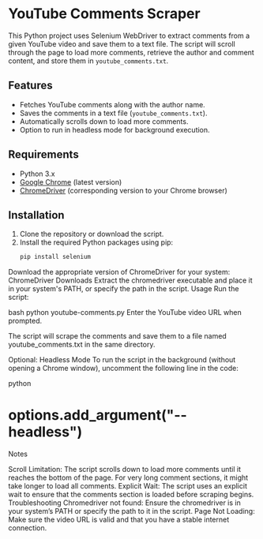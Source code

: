 # YouTube Comments Scraper

This Python project uses Selenium WebDriver to extract comments from a given YouTube video and save them to a text file. The script will scroll through the page to load more comments, retrieve the author and comment content, and store them in `youtube_comments.txt`.

## Features

- Fetches YouTube comments along with the author name.
- Saves the comments in a text file (`youtube_comments.txt`).
- Automatically scrolls down to load more comments.
- Option to run in headless mode for background execution.

## Requirements

- Python 3.x
- [Google Chrome](https://www.google.com/chrome/) (latest version)
- [ChromeDriver](https://sites.google.com/a/chromium.org/chromedriver/downloads) (corresponding version to your Chrome browser)

## Installation

1. Clone the repository or download the script.
2. Install the required Python packages using pip:
   ```bash
   pip install selenium
Download the appropriate version of ChromeDriver for your system:
ChromeDriver Downloads
Extract the chromedriver executable and place it in your system's PATH, or specify the path in the script.
Usage
Run the script:

bash
python youtube-comments.py
Enter the YouTube video URL when prompted.

The script will scrape the comments and save them to a file named youtube_comments.txt in the same directory.

Optional: Headless Mode
To run the script in the background (without opening a Chrome window), uncomment the following line in the code:

python
# options.add_argument("--headless")
Notes

Scroll Limitation: The script scrolls down to load more comments until it reaches the bottom of the page. For very long comment sections, it might take longer to load all comments.
Explicit Wait: The script uses an explicit wait to ensure that the comments section is loaded before scraping begins.
Troubleshooting
Chromedriver not found: Ensure the chromedriver is in your system’s PATH or specify the path to it in the script.
Page Not Loading: Make sure the video URL is valid and that you have a stable internet connection.
